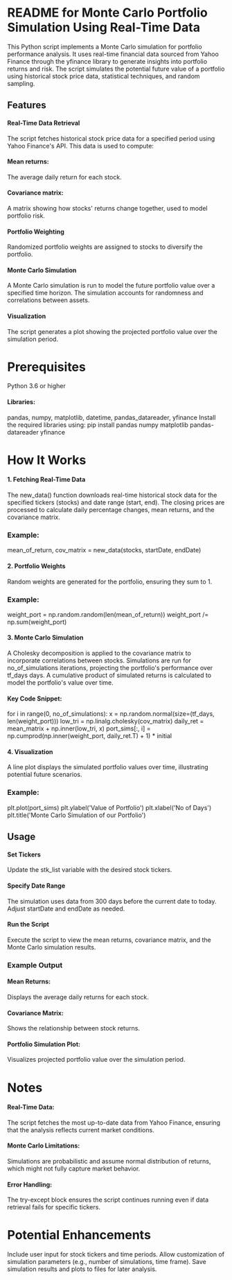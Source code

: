 # README for Monte Carlo Portfolio Simulation Using Real-Time Data
This Python script implements a Monte Carlo simulation for portfolio performance analysis. It uses real-time financial data sourced from Yahoo Finance through the yfinance library to generate insights into portfolio returns and risk. The script simulates the potential future value of a portfolio using historical stock price data, statistical techniques, and random sampling.

## Features
#### Real-Time Data Retrieval
The script fetches historical stock price data for a specified period using Yahoo Finance's API. This data is used to compute:

#### Mean returns: 
The average daily return for each stock.
#### Covariance matrix: 
A matrix showing how stocks' returns change together, used to model portfolio risk.
#### Portfolio Weighting
Randomized portfolio weights are assigned to stocks to diversify the portfolio.

#### Monte Carlo Simulation
A Monte Carlo simulation is run to model the future portfolio value over a specified time horizon. The simulation accounts for randomness and correlations between assets.

#### Visualization
The script generates a plot showing the projected portfolio value over the simulation period.

# Prerequisites
Python 3.6 or higher
#### Libraries: 
pandas, numpy, matplotlib, datetime, pandas_datareader, yfinance
Install the required libraries using:
pip install pandas numpy matplotlib pandas-datareader yfinance
# How It Works
#### 1. Fetching Real-Time Data
The new_data() function downloads real-time historical stock data for the specified tickers (stocks) and date range (start, end). The closing prices are processed to calculate daily percentage changes, mean returns, and the covariance matrix.
### Example:
mean_of_return, cov_matrix = new_data(stocks, startDate, endDate)
#### 2. Portfolio Weights
Random weights are generated for the portfolio, ensuring they sum to 1.

### Example:

weight_port = np.random.random(len(mean_of_return))
weight_port /= np.sum(weight_port)
#### 3. Monte Carlo Simulation
A Cholesky decomposition is applied to the covariance matrix to incorporate correlations between stocks.
Simulations are run for no_of_simulations iterations, projecting the portfolio's performance over tf_days days.
A cumulative product of simulated returns is calculated to model the portfolio's value over time.
#### Key Code Snippet:
for i in range(0, no_of_simulations):
    x = np.random.normal(size=(tf_days, len(weight_port)))
    low_tri = np.linalg.cholesky(cov_matrix)
    daily_ret = mean_matrix + np.inner(low_tri, x)
    port_sims[:, i] = np.cumprod(np.inner(weight_port, daily_ret.T) + 1) * initial
#### 4. Visualization
A line plot displays the simulated portfolio values over time, illustrating potential future scenarios.

### Example:
plt.plot(port_sims)
plt.ylabel('Value of Portfolio')
plt.xlabel('No of Days')
plt.title('Monte Carlo Simulation of our Portfolio')
## Usage
#### Set Tickers
Update the stk_list variable with the desired stock tickers.

#### Specify Date Range
The simulation uses data from 300 days before the current date to today. Adjust startDate and endDate as needed.

#### Run the Script
Execute the script to view the mean returns, covariance matrix, and the Monte Carlo simulation results.

### Example Output
#### Mean Returns: 
Displays the average daily returns for each stock.
#### Covariance Matrix:
Shows the relationship between stock returns.
#### Portfolio Simulation Plot: 
Visualizes projected portfolio value over the simulation period.
# Notes
#### Real-Time Data: 
The script fetches the most up-to-date data from Yahoo Finance, ensuring that the analysis reflects current market conditions.
#### Monte Carlo Limitations: 
Simulations are probabilistic and assume normal distribution of returns, which might not fully capture market behavior.
#### Error Handling: 
The try-except block ensures the script continues running even if data retrieval fails for specific tickers.
# Potential Enhancements
Include user input for stock tickers and time periods.
Allow customization of simulation parameters (e.g., number of simulations, time frame).
Save simulation results and plots to files for later analysis.
